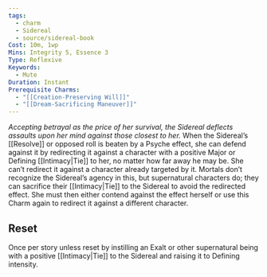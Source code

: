 ```yaml
---
tags:
  - charm
  - Sidereal
  - source/sidereal-book
Cost: 10m, 1wp
Mins: Integrity 5, Essence 3
Type: Reflexive
Keywords:
  - Mute
Duration: Instant
Prerequisite Charms:
  - "[[Creation-Preserving Will]]"
  - "[[Dream-Sacrificing Maneuver]]"
---
```

*Accepting betrayal as the price of her survival, the Sidereal deflects assaults upon her mind against those closest to her.*
When the Sidereal’s [[Resolve]] or opposed roll is beaten by a Psyche effect, she can defend against it by redirecting it against a character with a positive Major or Defining [[Intimacy|Tie]] to her, no matter how far away he may be. She can’t redirect it against a character already targeted by it. Mortals don’t recognize the Sidereal’s agency in this, but supernatural characters do; they can sacrifice their [[Intimacy|Tie]] to the Sidereal to avoid the redirected effect. She must then either contend against the effect herself or use this Charm again to redirect it against a different character. 
## Reset
Once per story unless reset by instilling an Exalt or other supernatural being with a positive [[Intimacy|Tie]] to the Sidereal and raising it to Defining intensity.